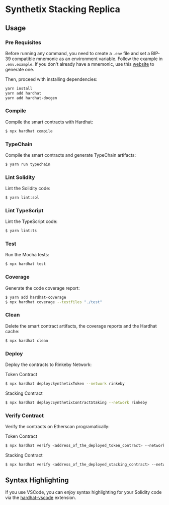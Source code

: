# Synthetix Stacking Replica

## Usage

### Pre Requisites

Before running any command, you need to create a `.env` file and set a BIP-39 compatible mnemonic as an environment
variable. Follow the example in `.env.example`. If you don't already have a mnemonic, use this [website](https://iancoleman.io/bip39/) to generate one.

Then, proceed with installing dependencies:

```sh
yarn install
yarn add hardhat
yarn add hardhat-docgen
```

### Compile

Compile the smart contracts with Hardhat:

```sh
$ npx hardhat compile
```

### TypeChain

Compile the smart contracts and generate TypeChain artifacts:

```sh
$ yarn run typechain
```

### Lint Solidity

Lint the Solidity code:

```sh
$ yarn lint:sol
```

### Lint TypeScript

Lint the TypeScript code:

```sh
$ yarn lint:ts
```

### Test

Run the Mocha tests:

```sh
$ npx hardhat test
```

### Coverage

Generate the code coverage report:

```sh
$ yarn add hardhat-coverage
$ npx hardhat coverage --testfiles "./test"
```

### Clean

Delete the smart contract artifacts, the coverage reports and the Hardhat cache:

```sh
$ npx hardhat clean
```

### Deploy

Deploy the contracts to Rinkeby Network:

Token Contract
```sh
$ npx hardhat deploy:SynthetixToken --network rinkeby
```

Stacking Contract
```sh
$ npx hardhat deploy:SynthetixContractStaking --network rinkeby
```


### Verify Contract

Verify the contracts on Etherscan programatically:

Token Contract
```sh
$ npx hardhat verify <address_of_the_deployed_token_contract> --network rinkeby <name_of_the_token> <symbol_of_the_token> 
```

Stacking Contract
```sh
$ npx hardhat verify <address_of_the_deployed_stacking_contract> --network rinkeby <address_of_token_used_on_deployment>
```

## Syntax Highlighting

If you use VSCode, you can enjoy syntax highlighting for your Solidity code via the [hardhat-vscode](https://github.com/NomicFoundation/hardhat-vscode) extension.
